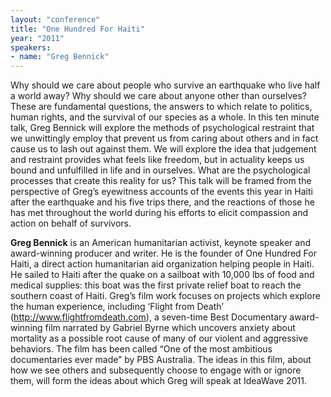 ```yaml
---
layout: "conference"
title: "One Hundred For Haiti"
year: "2011"
speakers:
- name: "Greg Bennick"
---
```



Why should we care about people who survive an earthquake who live half a
world away? Why should we care about anyone other than ourselves? These are
fundamental questions, the answers to which relate to politics, human rights,
and the survival of our species as a whole. In this ten minute talk, Greg
Bennick will explore the methods of psychological restraint that we
unwittingly employ that prevent us from caring about others and in fact cause
us to lash out against them. We will explore the idea that judgement and
restraint provides what feels like freedom, but in actuality keeps us bound
and unfulfilled in life and in ourselves. What are the psychological processes
that create this reality for us? This talk will be framed from the perspective
of Greg’s eyewitness accounts of the events this year in Haiti after the
earthquake and his five trips there, and the reactions of those he has met
throughout the world during his efforts to elicit compassion and action on
behalf of survivors.

**Greg Bennick** is an American humanitarian activist, keynote speaker and
award-winning producer and writer. He is the founder of One Hundred For Haiti,
a direct action humanitarian aid organization helping people in Haiti. He
sailed to Haiti after the quake on a sailboat with 10,000 lbs of food and
medical supplies: this boat was the first private relief boat to reach the
southern coast of Haiti. Greg’s film work focuses on projects which explore
the human experience, including ‘Flight from Death’
(http://www.flightfromdeath.com), a seven-time Best Documentary award-winning
film narrated by Gabriel Byrne which uncovers anxiety about mortality as a
possible root cause of many of our violent and aggressive behaviors. The film
has been called “One of the most ambitious documentaries ever made” by PBS
Australia. The ideas in this film, about how we see others and subsequently
choose to engage with or ignore them, will form the ideas about which Greg
will speak at IdeaWave 2011.


[//]: # (Retrieved from https://web.archive.org/web/20210413201442/https://www.ideawave.ca/2011-conference/one-hundred-for-haiti)